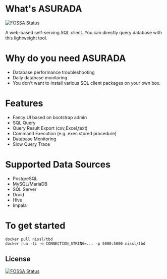 # What's ASURADA
[![FOSSA Status](https://app.fossa.com/api/projects/git%2Bgithub.com%2Ftonyqus%2FASURADA.svg?type=shield)](https://app.fossa.com/projects/git%2Bgithub.com%2Ftonyqus%2FASURADA?ref=badge_shield)

A web-based self-serving SQL client. You can directly query database with this lightweight tool.

# Why do you need ASURADA
- Database performance troubleshooting
- Daily database monitoring
- You don't want to install various SQL client packages on your own box. 

# Features
- Fancy UI based on bootstrap admin
- SQL Query
- Query Result Export (csv,Excel,text)
- Command Execution (e.g. exec stored procedure)
- Database Monitoring 
- Slow Query Trace

# Supported Data Sources
- PostgreSQL
- MySQL/MariaDB
- SQL Server
- Druid
- Hive
- Impala

# To get started
```
docker pull nissl/tbd
docker run -ti -e CONNECTION_STRING=... -p 5000:5000 nissl/tbd
```


## License
[![FOSSA Status](https://app.fossa.com/api/projects/git%2Bgithub.com%2Ftonyqus%2FASURADA.svg?type=large)](https://app.fossa.com/projects/git%2Bgithub.com%2Ftonyqus%2FASURADA?ref=badge_large)